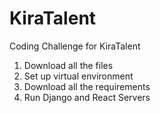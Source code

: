 # KiraTalent
Coding Challenge for KiraTalent

1) Download all the files
2) Set up virtual environment
3) Download all the requirements
4) Run Django and React Servers
